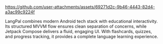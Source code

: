 
https://github.com/user-attachments/assets/69271d2c-9b46-4443-82d4-a3ac99c9224f


LangPal combines modern Android tech stack with educational interactivity. Its structured MVVM flow ensures clean separation of concerns, while Jetpack Compose delivers a fluid, engaging UI. With flashcards, quizzes, and progress tracking, it provides a complete language learning experience.
